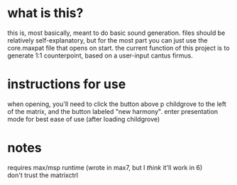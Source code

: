 what is this?
=============
this is, most basically, meant to do basic sound generation. files should be relatively self-explanatory, but for the most part you can just use the core.maxpat file that opens on start.
the current function of this project is to generate 1:1 counterpoint, based on a user-input cantus firmus.

instructions for use
====================
when opening, you'll need to click the button above p childgrove to the left of the matrix, and the button labeled "new harmony". enter presentation mode for best ease of use (after loading childgrove)

# notes
requires max/msp runtime (wrote in max7, but I *think* it'll work in 6)  
don't trust the matrixctrl  